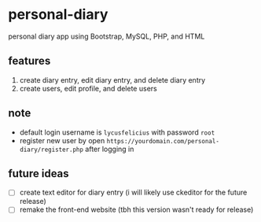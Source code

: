 # personal-diary
personal diary app using Bootstrap, MySQL, PHP, and HTML

## features
1. create diary entry, edit diary entry, and delete diary entry
2. create users, edit profile, and delete users

## note
- default login username is ```lycusfelicius``` with password ```root```
- register new user by open ```https://yourdomain.com/personal-diary/register.php``` after logging in

## future ideas
- [ ] create text editor for diary entry (i will likely use ckeditor for the future release)
- [ ] remake the front-end website (tbh this version wasn't ready for release)
